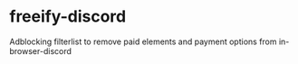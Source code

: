 # freeify-discord
Adblocking filterlist to remove paid elements and payment options from in-browser-discord
